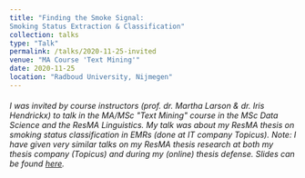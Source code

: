 ```yaml
---
title: "Finding the Smoke Signal:
Smoking Status Extraction & Classification"
collection: talks
type: "Talk"
permalink: /talks/2020-11-25-invited
venue: "MA Course 'Text Mining'"
date: 2020-11-25
location: "Radboud University, Nijmegen"
---
```


###### I was invited by course instructors (prof. dr. Martha Larson & dr. Iris Hendrickx) to talk in the MA/MSc "Text Mining" course in the MSc Data Science and the ResMA Linguistics. My talk was about my ResMA thesis on smoking status classification in EMRs (done at IT company Topicus). Note: I have given very similar talks on my ResMA thesis research at both my thesis company (Topicus) and during my (online) thesis defense. Slides can be found [here](invited_slides.pdf).
